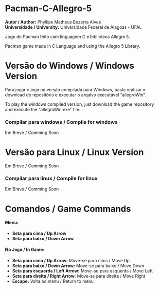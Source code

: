 # Pacman-C-Allegro-5
<p><b>Autor / Author:</b> Phyllipe Matheus Bezerra Alves<br>
<b>Universidade / University:</b> Universidade Federal de Alagoas - UFAL</p>
<p>Jogo do Pacman feito com linguagem C e biblioteca Allegro 5.</p>
<p>Pacman game made in C Language and using the Allegro 5 Library.</p>

# Versão do Windows / Windows Version
<p>Para jogar o jogo na versão compilada para Windows, basta realizar o download do repositório e executar o arquivo executável "allegroWin".</p>
<p>To play the windows compiled version, just download the game repository and execute the "allegroWin.exe" file.</p>
<h3>Compilar para windows / Compile for windows</h3>
<p>Em Breve / Comming Soon</p>

# Versão para Linux / Linux Version
<p>Em Breve / Comming Soon</p>
<h3>Compilar para linux / Compile for linux</h3>
<p>Em Breve / Comming Soon</p>

# Comandos / Game Commands
<h4>Menu:</h4>
<ul>
  <li><b>Seta para cima / Up Arrow</b></li>
  <li><b>Seta para baixo / Down Arrow</b></li>
</ul>
<h4>No Jogo / In Game:</h4>
<ul>
  <li><b>Seta para cima / Up Arrow:</b> Move-se para cima / Move Up</li>
  <li><b>Seta para baixo / Down Arrow:</b> Move-se para baixo / Move Down</li>
  <li><b>Seta para esquerda / Left Arrow:</b> Move-se para esquerda / Move Left</li>
  <li><b>Seta para direita / Right Arrow:</b> Move-se para direita / Move Right</li>
  <li><b>Escape:</b> Volta ao menu / Return to menu</li>
</ul>
